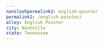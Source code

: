 ```yaml
---
﻿nonslashpermalink2: english-pointer
permalink2: /english-pointer/
alley: English Pointer
city: Nashville
state: Tennessee
---
```

